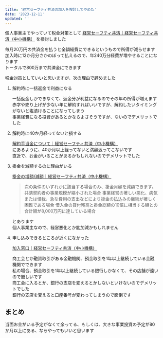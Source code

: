 ```yaml
---
title: '経営セーフティ共済の加入を検討してやめた'
date: '2023-12-11'
updated: ''
---
```


個人事業主でやっていて税金対策として
[経営セーフティ共済｜経営セーフティ共済（中小機構）](https://www.smrj.go.jp/kyosai/tkyosai/index.html)
を検討しました

毎月20万円の共済金を払うと全額経費にできるというもので所得が減らせます  
加入時に12か月分さかのぼって払えるので、年240万分経費が増やせることになります  
トータルで800万まで共済金にできます  

税金対策としていいと思いますが、次の理由で辞めました

1. 解約時に一括返金で利益になる

    一括返金しかできなくて、返金分が利益になるのでその年の所得が増えます  
    赤字や売り上げが少ない年に解約すればいいですが、解約したいタイミングがないと塩漬けることになってしまう  
    事業経費になる投資があるとかならよさそうですが、ないのでデメリットでした  

2. 解約時に40か月経ってないと損する

    [解約手当金について｜経営セーフティ共済（中小機構）](https://www.smrj.go.jp/kyosai/tkyosai/about/loan/index.html#rates)  
    にあるように、40か月以上経ってないと満額返ってこないです  
    直近で、お金がいることがあるかもしれないのでデメリットでした  

3. 掛金を減額するのに理由がいる

    [掛金の増額/減額｜経営セーフティ共済（中小機構）](https://www.smrj.go.jp/kyosai/tkyosai/customer/procedure/installment/03.html)

    > 次の条件のいずれかに該当する場合のみ、掛金月額を減額できます。
    > 共済契約者の事業規模が縮小された場合
    > 事業経営の著しい悪化、病気または怪我、急な費用の支出などにより掛金の払込みの継続が著しく困難である場合
    > 借入金の貸付残高と掛金総額の10倍に相当する額との合計額が8,000万円に達している場合

    とあります  
    個人事業主なので、経営悪化とか匙加減かもしれません

4. 申し込みできるところが近くになかった

    [加入窓口｜経営セーフティ共済（中小機構）](https://www.smrj.go.jp/kyosai/tkyosai/entry/contact/index.html)

    商工会とか融資取引がある金融機関、預金取引を1年以上継続している金融機関でできます  
    私の場合、預金取引を1年以上継続している銀行しかなくて、その店舗が遠いので厳しいです  
    商工会に入るとか、銀行の支店を変えるとかしないといけないのでデメリットでした  
    銀行の支店を変えると口座番号が変わってしまうので面倒です  

## まとめ

当面お金がいる予定がなくて余ってる、もしくは、大きな事業投資の予定が80か月以上にある、ならやってもいいと思います  
